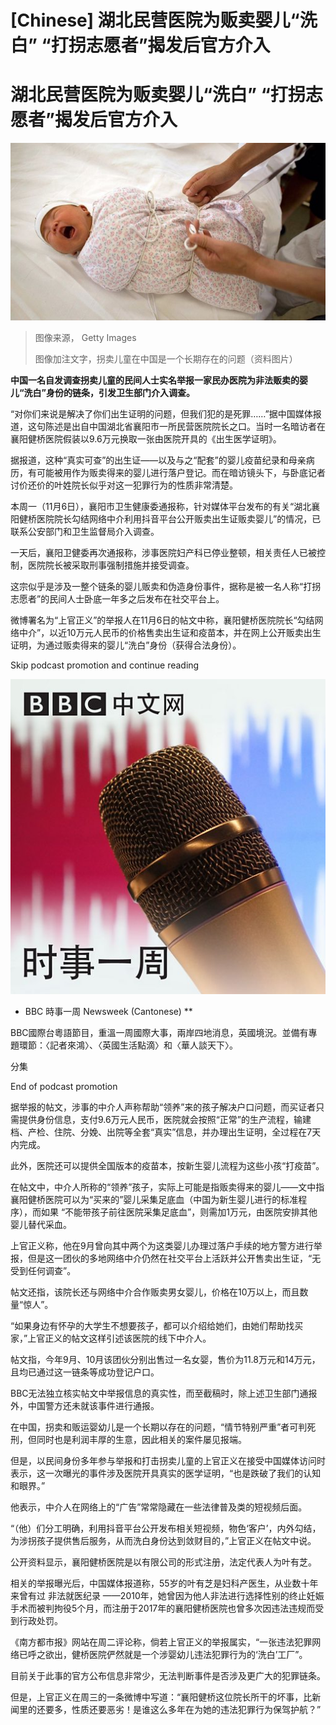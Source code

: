 # [Chinese] 湖北民营医院为贩卖婴儿“洗白” “打拐志愿者”揭发后官方介入

#  湖北民营医院为贩卖婴儿“洗白” “打拐志愿者”揭发后官方介入


![bb](_131647119_whatsubject.jpg)

> 图像来源，  Getty Images
>
> 图像加注文字，拐卖儿童在中国是一个长期存在的问题（资料图片）

**中国一名自发调查拐卖儿童的民间人士实名举报一家民办医院为非法贩卖的婴儿“洗白”身份的链条，引发卫生部门介入调查。**

“对你们来说是解决了你们出生证明的问题，但我们犯的是死罪……”据中国媒体报道，这句陈述是出自中国湖北省襄阳市一所民营医院院长之口。当时一名暗访者在襄阳健桥医院假装以9.6万元换取一张由医院开具的《出生医学证明》。

据报道，这种“真实可查”的出生证——以及与之“配套”的婴儿疫苗纪录和母亲病历，有可能被用作为贩卖得来的婴儿进行落户登记。而在暗访镜头下，与卧底记者讨价还价的叶姓院长似乎对这一犯罪行为的性质非常清楚。

本周一（11月6日），襄阳市卫生健康委通报称，针对媒体平台发布的有关“湖北襄阳健桥医院院长勾结网络中介利用抖音平台公开贩卖出生证贩卖婴儿”的情况，已联系公安部门和卫生监督局介入调查。

一天后，襄阳卫健委再次通报称，涉事医院妇产科已停业整顿，相关责任人已被控制，医院院长被采取刑事强制措施并接受调查。

这宗似乎是涉及一整个链条的婴儿贩卖和伪造身份事件，据称是被一名人称“打拐志愿者”的民间人士卧底一年多之后发布在社交平台上。

微博署名为“上官正义”的举报人在11月6日的帖文中称，襄阳健桥医院院长“勾结网络中介”，以近10万元人民币的价格售卖出生证和疫苗本，并在网上公开贩卖出生证明，为通过贩卖得来的婴儿“洗白”身份（获得合法身份）。

Skip podcast promotion and continue reading

![BBC 時事一周 Newsweek \(Cantonese\)](p02h1mg5.jpg)

* BBC 時事一周 Newsweek (Cantonese)   **

BBC國際台粵語節目，重溫一周國際大事，兩岸四地消息，英國境況。並備有專題環節：〈記者來鴻〉、〈英國生活點滴〉和〈華人談天下〉。

分集

End of podcast promotion

据举报的帖文，涉事的中介人声称帮助“领养”来的孩子解决户口问题，而买证者只需提供身份信息，支付9.6万元人民币，医院就会按照“正常”的生产流程，输建档、产检、住院、分娩、出院等全套“真实”信息，并办理出生证明，全过程在7天内完成。

此外，医院还可以提供全国版本的疫苗本，按新生婴儿流程为这些小孩“打疫苗”。

在帖文中，中介人所称的“领养”孩子，实际上可能是指贩卖得来的婴儿——文中指襄阳健桥医院可以为“买来的”婴儿采集足底血（中国为新生婴儿进行的标准程序），而如果 “不能带孩子前往医院采集足底血”，则需加1万元，由医院安排其他婴儿替代采血。

上官正义称，他在9月曾向其中两个为这类婴儿办理过落户手续的地方警方进行举报，但是这一团伙的多地网络中介仍然在社交平台上活跃并公开售卖出生证，“无受到任何调查”。

帖文还指，该院长还与网络中介合作贩卖男女婴儿，价格在10万以上，而且数量“惊人”。

“如果身边有怀孕的大学生不想要孩子，都可以介绍给她们，由她们帮助找买家，”上官正义的帖文这样引述该医院的线下中介人。

帖文指，今年9月、10月该团伙分别出售过一名女婴，售价为11.8万元和14万元，且均已通过这一链条等成功登记户口。

BBC无法独立核实帖文中举报信息的真实性，而至截稿时，除上述卫生部门通报外，中国警方还未就该事件进行通报。

在中国，拐卖和贩运婴幼儿是一个长期以存在的问题，“情节特别严重”者可判死刑，但同时也是利润丰厚的生意，因此相关的案件屡见报端。

但是，以民间身份多年参与举报和打击拐卖儿童的上官正义在接受中国媒体访问时表示，这一次曝光的事件涉及医院开具真实的医学证明，“也是跌破了我们的认知和眼界。”

他表示，中介人在网络上的“广告”常常隐藏在一些法律普及类的短视频后面。

“（他）们分工明确，利用抖音平台公开发布相关短视频，物色‘客户’，内外勾结，为涉拐孩子提供售后服务，从而洗白身份达到敛财目的，”上官正义在帖文中说。

公开资料显示，襄阳健桥医院是以有限公司的形式注册，法定代表人为叶有芝。

相关的举报曝光后，中国媒体报道称，55岁的叶有芝是妇科产医生，从业数十年来曾有过 非法就医纪录  ——2010年，她曾因为他人非法进行选择性别的终止妊娠手术而被判拘役5个月，而注册于2017年的襄阳健桥医院也曾多次因违法违规而受到行政处罚。

《南方都市报》网站在周二评论称，倘若上官正义的举报属实，“一张违法犯罪网络已呼之欲出，健桥医院俨然就是一个涉婴幼儿违法犯罪行为的‘洗白’工厂”。

目前关于此事的官方公布信息非常少，无法判断事件是否涉及更广大的犯罪链条。

但是，上官正义在周三的一条微博中写道：“襄阳健桥这位院长所干的坏事，比新闻里的还要多，性质还要恶劣！是谁这么多年在为她的违法犯罪行为保驾护航？”


